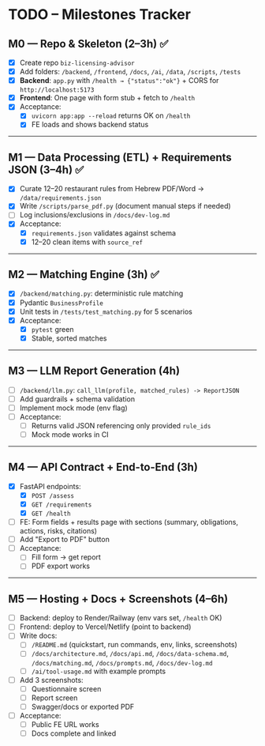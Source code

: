 # TODO – Milestones Tracker

## M0 — Repo & Skeleton (2–3h) ✅
- [x] Create repo `biz-licensing-advisor`
- [x] Add folders: `/backend`, `/frontend`, `/docs`, `/ai`, `/data`, `/scripts`, `/tests`
- [x] **Backend**: `app.py` with `/health → {"status":"ok"}` + CORS for `http://localhost:5173`
- [x] **Frontend**: One page with form stub + fetch to `/health`
- [x] Acceptance:
  - [x] `uvicorn app:app --reload` returns OK on `/health`
  - [x] FE loads and shows backend status

---

## M1 — Data Processing (ETL) + Requirements JSON (3–4h) ✅
- [x] Curate 12–20 restaurant rules from Hebrew PDF/Word → `/data/requirements.json`
- [x] Write `/scripts/parse_pdf.py` (document manual steps if needed)
- [ ] Log inclusions/exclusions in `/docs/dev-log.md`
- [x] Acceptance:
  - [x] `requirements.json` validates against schema
  - [x] 12–20 clean items with `source_ref`

---

## M2 — Matching Engine (3h) ✅
- [x] `/backend/matching.py`: deterministic rule matching
- [x] Pydantic `BusinessProfile`
- [x] Unit tests in `/tests/test_matching.py` for 5 scenarios
- [x] Acceptance:
  - [x] `pytest` green
  - [x] Stable, sorted matches

---

## M3 — LLM Report Generation (4h)
- [ ] `/backend/llm.py`: `call_llm(profile, matched_rules) -> ReportJSON`
- [ ] Add guardrails + schema validation
- [ ] Implement mock mode (env flag)
- [ ] Acceptance:
  - [ ] Returns valid JSON referencing only provided `rule_ids`
  - [ ] Mock mode works in CI

---

## M4 — API Contract + End-to-End (3h)
- [x] FastAPI endpoints:
  - [x] `POST /assess`
  - [x] `GET /requirements`
  - [x] `GET /health`
- [ ] FE: Form fields + results page with sections (summary, obligations, actions, risks, citations)
- [ ] Add "Export to PDF" button
- [ ] Acceptance:
  - [ ] Fill form → get report
  - [ ] PDF export works

---

## M5 — Hosting + Docs + Screenshots (4–6h)
- [ ] Backend: deploy to Render/Railway (env vars set, `/health` OK)
- [ ] Frontend: deploy to Vercel/Netlify (point to backend)
- [ ] Write docs:
  - [ ] `/README.md` (quickstart, run commands, env, links, screenshots)
  - [ ] `/docs/architecture.md`, `/docs/api.md`, `/docs/data-schema.md`, `/docs/matching.md`, `/docs/prompts.md`, `/docs/dev-log.md`
  - [ ] `/ai/tool-usage.md` with example prompts
- [ ] Add 3 screenshots:
  - [ ] Questionnaire screen
  - [ ] Report screen
  - [ ] Swagger/docs or exported PDF
- [ ] Acceptance:
  - [ ] Public FE URL works
  - [ ] Docs complete and linked
